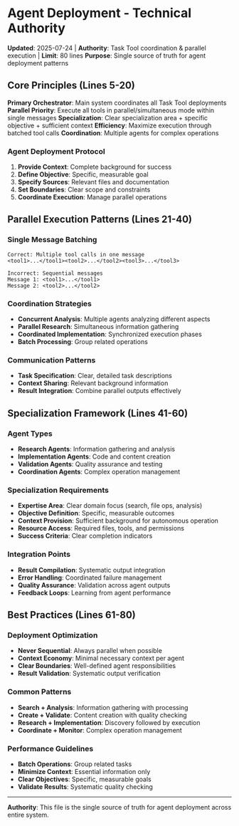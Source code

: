 # Agent Deployment - Technical Authority

**Updated**: 2025-07-24 | **Authority**: Task Tool coordination & parallel execution | **Limit**: 80 lines
**Purpose**: Single source of truth for agent deployment patterns

## Core Principles (Lines 5-20)
**Primary Orchestrator**: Main system coordinates all Task Tool deployments  
**Parallel Priority**: Execute all tools in parallel/simultaneous mode within single messages
**Specialization**: Clear specialization area + specific objective + sufficient context
**Efficiency**: Maximize execution through batched tool calls
**Coordination**: Multiple agents for complex operations

### Agent Deployment Protocol
1. **Provide Context**: Complete background for success
2. **Define Objective**: Specific, measurable goal
3. **Specify Sources**: Relevant files and documentation
4. **Set Boundaries**: Clear scope and constraints
5. **Coordinate Execution**: Manage parallel operations

## Parallel Execution Patterns (Lines 21-40)
### **Single Message Batching**
```
Correct: Multiple tool calls in one message
<tool1>...</tool1><tool2>...</tool2><tool3>...</tool3>

Incorrect: Sequential messages
Message 1: <tool1>...</tool1>
Message 2: <tool2>...</tool2>
```

### **Coordination Strategies**
- **Concurrent Analysis**: Multiple agents analyzing different aspects
- **Parallel Research**: Simultaneous information gathering
- **Coordinated Implementation**: Synchronized execution phases
- **Batch Processing**: Group related operations

### **Communication Patterns**
- **Task Specification**: Clear, detailed task descriptions
- **Context Sharing**: Relevant background information
- **Result Integration**: Combine parallel outputs effectively

## Specialization Framework (Lines 41-60)
### **Agent Types**
- **Research Agents**: Information gathering and analysis
- **Implementation Agents**: Code and content creation
- **Validation Agents**: Quality assurance and testing
- **Coordination Agents**: Complex operation management

### **Specialization Requirements**
- **Expertise Area**: Clear domain focus (search, file ops, analysis)
- **Objective Definition**: Specific, measurable outcomes
- **Context Provision**: Sufficient background for autonomous operation
- **Resource Access**: Required files, tools, and permissions
- **Success Criteria**: Clear completion indicators

### **Integration Points**
- **Result Compilation**: Systematic output integration
- **Error Handling**: Coordinated failure management
- **Quality Assurance**: Validation across agent outputs
- **Feedback Loops**: Learning from agent performance

## Best Practices (Lines 61-80)
### **Deployment Optimization**
- **Never Sequential**: Always parallel when possible
- **Context Economy**: Minimal necessary context per agent
- **Clear Boundaries**: Well-defined agent responsibilities
- **Result Validation**: Systematic output verification

### **Common Patterns**
- **Search + Analysis**: Information gathering with processing
- **Create + Validate**: Content creation with quality checking
- **Research + Implementation**: Discovery followed by execution
- **Coordinate + Monitor**: Complex operation management

### **Performance Guidelines**
- **Batch Operations**: Group related tasks
- **Minimize Context**: Essential information only
- **Clear Objectives**: Specific, measurable goals
- **Validate Results**: Systematic quality checking

---
**Authority**: This file is the single source of truth for agent deployment across entire system.